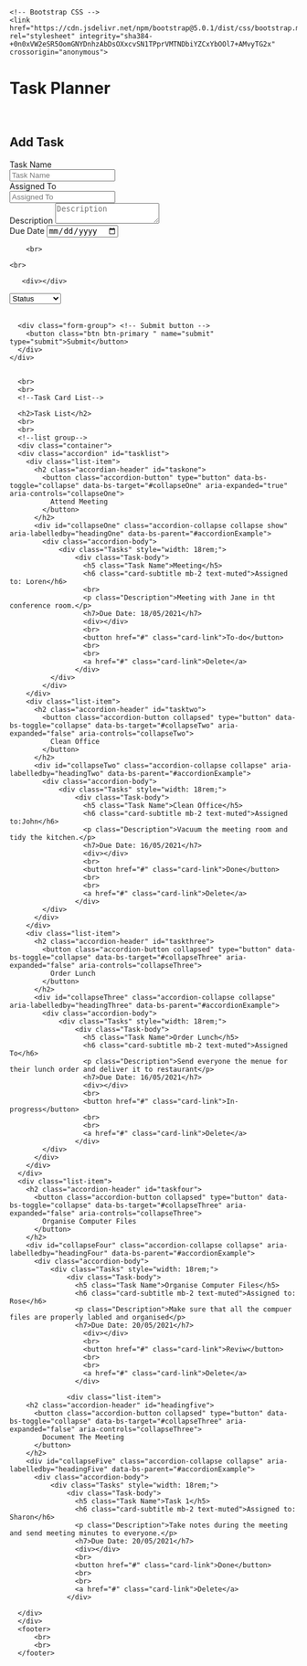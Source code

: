 
<html>

<html lang="en">
  <head>
    <!-- Required meta tags -->
    <meta charset="utf-8">
    <meta name="viewport" content="width=device-width, initial-scale=1, shrink-to-fit=no">

    <!-- Bootstrap CSS -->
    <link href="https://cdn.jsdelivr.net/npm/bootstrap@5.0.1/dist/css/bootstrap.min.css" rel="stylesheet" integrity="sha384-+0n0xVW2eSR5OomGNYDnhzAbDsOXxcvSN1TPprVMTNDbiYZCxYbOOl7+AMvyTG2x" crossorigin="anonymous">
   <link href="style.css" rel="stylesheet" type="text/css">
    <title>Task Planner</title>
        <!-- Option 2: Separate Popper and Bootstrap JS -->
        <script src="https://cdn.jsdelivr.net/npm/@popperjs/core@2.9.2/dist/umd/popper.min.js" integrity="sha384-IQsoLXl5PILFhosVNubq5LC7Qb9DXgDA9i+tQ8Zj3iwWAwPtgFTxbJ8NT4GN1R8p" crossorigin="anonymous"></script>
        <script src="https://cdn.jsdelivr.net/npm/bootstrap@5.0.1/dist/js/bootstrap.min.js" integrity="sha384-Atwg2Pkwv9vp0ygtn1JAojH0nYbwNJLPhwyoVbhoPwBhjQPR5VtM2+xf0Uwh9KtT" crossorigin="anonymous"></script>
  </head>


  <body>
    <h1>Task Planner</h1>
  <div></div> 
  <div></div>
  <br>
  <h2>Add Task</h2>
  <div class="container">
<form id="newtask">
    <div class="row">
        <label type="text">Task Name</label>
        <div class="col-md-6">
          <input type="text" class="form-control" placeholder="Task Name" aria-label="Task Name" id="taskname">
          <div>
          </div>
          <div class="row">
            <label type="text">Assigned To</label>
            <div>
            <input type="text" class="form-control" placeholder="Assigned To">
          </div>
        </div>
        </div>
        <div class="row">
            <div class="col-md-6">
            <label type="text">Description</label>
          <textarea type="text" class="form-control" placeholder="Description" aria-label="Description"></textarea>
        </div>
        </div>
    </div>
<!-- Date input -->
        <div class="form-group"> 
          <label class="control-label" for="date">Due Date</label>
          <input class="form-control" id="duedate" name="Due Date" placeholder="MM/DD/YYY" type="date"/>
        </div>
   

        <br>
       
    <br>
 
       <div></div>
  <select class="Status Select" aria-label="Status">
        <option selected>Status</option>
        <option value="1">To-do</option>
        <option value="2">In-progress</option>
        <option value="3">Review</option>
        <option value="4">Done</option>
      </select>
  
<br>
<br>

      <div class="form-group"> <!-- Submit button -->
        <button class="btn btn-primary " name="submit" type="submit">Submit</button>
      </div>
    </div>

      
      <br>
      <br>
      <!--Task Card List-->

      <h2>Task List</h2>
      <br>
      <br>
      <!--list group-->
      <div class="container">
      <div class="accordion" id="tasklist">
        <div class="list-item">
          <h2 class="accordian-header" id="taskone">
            <button class="accordion-button" type="button" data-bs-toggle="collapse" data-bs-target="#collapseOne" aria-expanded="true" aria-controls="collapseOne">
              Attend Meeting
            </button>
          </h2>
          <div id="collapseOne" class="accordion-collapse collapse show" aria-labelledby="headingOne" data-bs-parent="#accordionExample">
            <div class="accordion-body">
                <div class="Tasks" style="width: 18rem;">
                    <div class="Task-body">
                      <h5 class="Task Name">Meeting</h5>
                      <h6 class="card-subtitle mb-2 text-muted">Assigned to: Loren</h6>
                      <br>
                      <p class="Description">Meeting with Jane in tht conference room.</p>
                      <h7>Due Date: 18/05/2021</h7>
                      <div></div>
                      <br>
                      <button href="#" class="card-link">To-do</button>
                      <br>
                      <br>
                      <a href="#" class="card-link">Delete</a>
                    </div>
              </div>
            </div>
        </div>
        <div class="list-item">
          <h2 class="accordion-header" id="tasktwo">
            <button class="accordion-button collapsed" type="button" data-bs-toggle="collapse" data-bs-target="#collapseTwo" aria-expanded="false" aria-controls="collapseTwo">
              Clean Office
            </button>
          </h2>
          <div id="collapseTwo" class="accordion-collapse collapse" aria-labelledby="headingTwo" data-bs-parent="#accordionExample">
            <div class="accordion-body">
                <div class="Tasks" style="width: 18rem;">
                    <div class="Task-body">
                      <h5 class="Task Name">Clean Office</h5>
                      <h6 class="card-subtitle mb-2 text-muted">Assigned to:John</h6>
                      <p class="Description">Vacuum the meeting room and tidy the kitchen.</p>
                      <h7>Due Date: 16/05/2021</h7>
                      <div></div>
                      <br>
                      <button href="#" class="card-link">Done</button>
                      <br>
                      <br>
                      <a href="#" class="card-link">Delete</a>
                    </div>
            </div>
          </div>
        </div>
        <div class="list-item">
          <h2 class="accordion-header" id="taskthree">
            <button class="accordion-button collapsed" type="button" data-bs-toggle="collapse" data-bs-target="#collapseThree" aria-expanded="false" aria-controls="collapseThree">
              Order Lunch
            </button>
          </h2>
          <div id="collapseThree" class="accordion-collapse collapse" aria-labelledby="headingThree" data-bs-parent="#accordionExample">
            <div class="accordion-body">
                <div class="Tasks" style="width: 18rem;">
                    <div class="Task-body">
                      <h5 class="Task Name">Order Lunch</h5>
                      <h6 class="card-subtitle mb-2 text-muted">Assigned To</h6>
                      <p class="Description">Send everyone the menue for their lunch order and deliver it to restaurant</p>
                      <h7>Due Date: 16/05/2021</h7>
                      <div></div>
                      <br>
                      <button href="#" class="card-link">In-progress</button>
                      <br>
                      <br>
                      <a href="#" class="card-link">Delete</a>
                    </div>
            </div>
          </div>
        </div>
      </div>
      <div class="list-item">
        <h2 class="accordion-header" id="taskfour">
          <button class="accordion-button collapsed" type="button" data-bs-toggle="collapse" data-bs-target="#collapseThree" aria-expanded="false" aria-controls="collapseThree">
            Organise Computer Files
          </button>
        </h2>
        <div id="collapseFour" class="accordion-collapse collapse" aria-labelledby="headingFour" data-bs-parent="#accordionExample">
          <div class="accordion-body">
              <div class="Tasks" style="width: 18rem;">
                  <div class="Task-body">
                    <h5 class="Task Name">Organise Computer Files</h5>
                    <h6 class="card-subtitle mb-2 text-muted">Assigned to: Rose</h6>
                    <p class="Description">Make sure that all the compuer files are properly labled and organised</p>
                    <h7>Due Date: 20/05/2021</h7>
                      <div></div>
                      <br>
                      <button href="#" class="card-link">Reviw</button>
                      <br>
                      <br>
                      <a href="#" class="card-link">Delete</a>
                    </div>

                  <div class="list-item">
        <h2 class="accordion-header" id="headingfive">
          <button class="accordion-button collapsed" type="button" data-bs-toggle="collapse" data-bs-target="#collapseThree" aria-expanded="false" aria-controls="collapseThree">
            Document The Meeting
          </button>
        </h2>
        <div id="collapseFive" class="accordion-collapse collapse" aria-labelledby="headingFive" data-bs-parent="#accordionExample">
          <div class="accordion-body">
              <div class="Tasks" style="width: 18rem;">
                  <div class="Task-body">
                    <h5 class="Task Name">Task 1</h5>
                    <h6 class="card-subtitle mb-2 text-muted">Assigned to: Sharon</h6>
                    <p class="Description">Take notes during the meeting and send meeting minutes to everyone.</p>
                    <h7>Due Date: 20/05/2021</h7>
                    <div></div>
                    <br>
                    <button href="#" class="card-link">Done</button>
                    <br>
                    <br>
                    <a href="#" class="card-link">Delete</a>
                  </div>
  
      </div>
      </div>
      <footer>
          <br>
          <br>
      </footer>
  </body>
</html>
